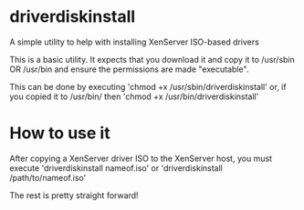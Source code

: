 # driverdiskinstall
A simple utility to help with installing XenServer ISO-based drivers

This is a basic utility.  It expects that you download it and copy it to /usr/sbin OR /usr/bin and ensure the permissions are made "executable".

This can be done by executing 'chmod +x /usr/sbin/driverdiskinstall' or, if you copied it to /usr/bin/ then 'chmod +x /usr/bin/driverdiskinstall'

# How to use it
After copying a XenServer driver ISO to the XenServer host, you must execute 'driverdiskinstall nameof.iso' or 'driverdiskinstall /path/to/nameof.iso'

The rest is pretty straight forward!
